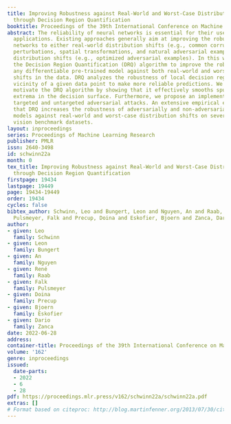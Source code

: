 ```yaml
---
title: Improving Robustness against Real-World and Worst-Case Distribution Shifts
  through Decision Region Quantification
booktitle: Proceedings of the 39th International Conference on Machine Learning
abstract: The reliability of neural networks is essential for their use in safety-critical
  applications. Existing approaches generally aim at improving the robustness of neural
  networks to either real-world distribution shifts (e.g., common corruptions and
  perturbations, spatial transformations, and natural adversarial examples) or worst-case
  distribution shifts (e.g., optimized adversarial examples). In this work, we propose
  the Decision Region Quantification (DRQ) algorithm to improve the robustness of
  any differentiable pre-trained model against both real-world and worst-case distribution
  shifts in the data. DRQ analyzes the robustness of local decision regions in the
  vicinity of a given data point to make more reliable predictions. We theoretically
  motivate the DRQ algorithm by showing that it effectively smooths spurious local
  extrema in the decision surface. Furthermore, we propose an implementation using
  targeted and untargeted adversarial attacks. An extensive empirical evaluation shows
  that DRQ increases the robustness of adversarially and non-adversarially trained
  models against real-world and worst-case distribution shifts on several computer
  vision benchmark datasets.
layout: inproceedings
series: Proceedings of Machine Learning Research
publisher: PMLR
issn: 2640-3498
id: schwinn22a
month: 0
tex_title: Improving Robustness against Real-World and Worst-Case Distribution Shifts
  through Decision Region Quantification
firstpage: 19434
lastpage: 19449
page: 19434-19449
order: 19434
cycles: false
bibtex_author: Schwinn, Leo and Bungert, Leon and Nguyen, An and Raab, Ren{\'e} and
  Pulsmeyer, Falk and Precup, Doina and Eskofier, Bjoern and Zanca, Dario
author:
- given: Leo
  family: Schwinn
- given: Leon
  family: Bungert
- given: An
  family: Nguyen
- given: René
  family: Raab
- given: Falk
  family: Pulsmeyer
- given: Doina
  family: Precup
- given: Bjoern
  family: Eskofier
- given: Dario
  family: Zanca
date: 2022-06-28
address:
container-title: Proceedings of the 39th International Conference on Machine Learning
volume: '162'
genre: inproceedings
issued:
  date-parts:
  - 2022
  - 6
  - 28
pdf: https://proceedings.mlr.press/v162/schwinn22a/schwinn22a.pdf
extras: []
# Format based on citeproc: http://blog.martinfenner.org/2013/07/30/citeproc-yaml-for-bibliographies/
---
```

